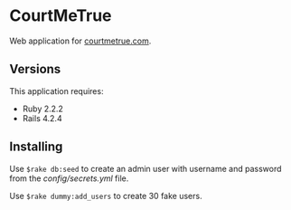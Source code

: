 CourtMeTrue
================

Web application for [courtmetrue.com](http://www.courtmetrue.com/).

Versions
-------------

This application requires:

- Ruby 2.2.2
- Rails 4.2.4

Installing
---------------

Use `$rake db:seed` to create an admin user with username and password from the *config/secrets.yml* file.

Use `$rake dummy:add_users` to create 30 fake users.


